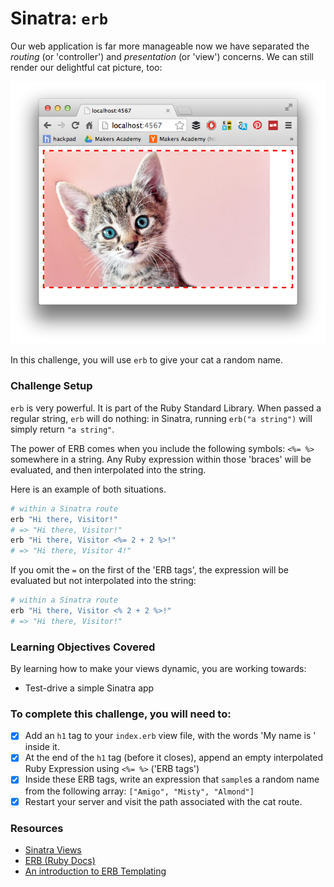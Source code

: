 # Sinatra: `erb`

Our web application is far more manageable now we have separated the _routing_ (or 'controller') and _presentation_ (or 'view') concerns. We can still render our delightful cat picture, too:

![Wow, such cat](./images/sinatra_cat_route.png)

In this challenge, you will use `erb` to give your cat a random name.

### Challenge Setup

`erb` is very powerful. It is part of the Ruby Standard Library. When passed a regular string, `erb` will do nothing: in Sinatra, running `erb("a string")` will simply return `"a string"`.

The power of ERB comes when you include the following symbols: `<%= %>` somewhere in a string. Any Ruby expression within those 'braces' will be evaluated, and then interpolated into the string.

Here is an example of both situations.

```ruby
# within a Sinatra route
erb "Hi there, Visitor!"
# => "Hi there, Visitor!"
erb "Hi there, Visitor <%= 2 + 2 %>!"
# => "Hi there, Visitor 4!"
```

If you omit the `=` on the first of the 'ERB tags', the expression will be evaluated but not interpolated into the string:

```ruby
# within a Sinatra route
erb "Hi there, Visitor <% 2 + 2 %>!"
# => "Hi there, Visitor!"
```

### Learning Objectives Covered

By learning how to make your views dynamic, you are working towards:

* Test-drive a simple Sinatra app

### To complete this challenge, you will need to:

- [x] Add an `h1` tag to your `index.erb` view file, with the words 'My name is ' inside it.
- [x] At the end of the `h1` tag (before it closes), append an empty interpolated Ruby Expression using `<%= %>` ('ERB tags')
- [x] Inside these ERB tags, write an expression that `sample`s a random name from the following array: `["Amigo", "Misty", "Almond"]`
- [x] Restart your server and visit the path associated with the cat route.

### Resources

- [Sinatra Views](http://www.sinatrarb.com/intro.html#Views%20/%20Templates)
- [ERB (Ruby Docs)](http://ruby-doc.org/stdlib-2.2.3/libdoc/erb/rdoc/ERB.html)
- [An introduction to ERB Templating](https://www.stuartellis.name/articles/erb/)